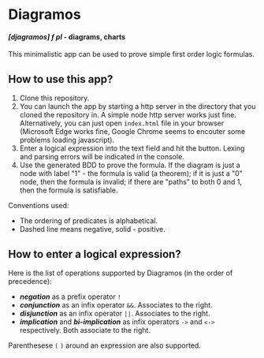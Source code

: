 # Diagramos
#### *[djagramos] f pl* - diagrams, charts

This minimalistic app can be used to prove simple first order logic formulas.

## How to use this app?
1. Clone this repository.
2. You can launch the app by starting a http server in the directory that you cloned the repository in. A simple node http server works just fine. Alternatively, you can just open `index.html` file in your browser (Microsoft Edge works fine, Google Chrome seems to encouter some problems loading javascript). 
3. Enter a logical expression into the text field and hit the button. Lexing and parsing errors will be indicated in the console.
4. Use the generated BDD to prove the formula. If the diagram is just a node with label "1" - the formula is valid (a theorem); if it is just a "0" node, then the formula is invalid; if there are "paths" to both 0 and 1, then the formula is satisfiable. 

Conventions used: 
* The ordering of predicates is alphabetical.
* Dashed line means negative, solid - positive.

## How to enter a logical expression?
Here is the list of operations supported by Diagramos (in the order of precedence):
* ***negation*** as a prefix operator `!`
* ***conjunction*** as an infix operator `&&`. Associates to the right.
* ***disjunction*** as an infix operator `||`. Associates to the right.
* ***implication*** and ***bi-implication*** as infix operators `->` and `<->` respectively. Both associate to the right.

Parenthesese `(` `)` around an expression are also supported.
